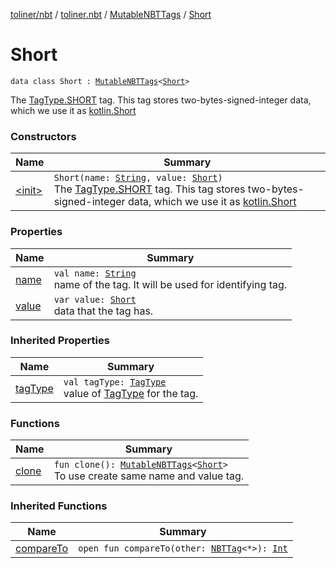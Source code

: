 [toliner/nbt](../../../index.md) / [toliner.nbt](../../index.md) / [MutableNBTTags](../index.md) / [Short](./index.md)

# Short

`data class Short : `[`MutableNBTTags`](../index.md)`<`[`Short`](https://kotlinlang.org/api/latest/jvm/stdlib/kotlin/-short/index.html)`>`

The [TagType.SHORT](../../-tag-type/-s-h-o-r-t.md) tag.
This tag stores two-bytes-signed-integer data, which we use it as [kotlin.Short](https://kotlinlang.org/api/latest/jvm/stdlib/kotlin/-short/index.html)

### Constructors

| Name | Summary |
|---|---|
| [&lt;init&gt;](-init-.md) | `Short(name: `[`String`](https://kotlinlang.org/api/latest/jvm/stdlib/kotlin/-string/index.html)`, value: `[`Short`](https://kotlinlang.org/api/latest/jvm/stdlib/kotlin/-short/index.html)`)`<br>The [TagType.SHORT](../../-tag-type/-s-h-o-r-t.md) tag. This tag stores two-bytes-signed-integer data, which we use it as [kotlin.Short](https://kotlinlang.org/api/latest/jvm/stdlib/kotlin/-short/index.html) |

### Properties

| Name | Summary |
|---|---|
| [name](name.md) | `val name: `[`String`](https://kotlinlang.org/api/latest/jvm/stdlib/kotlin/-string/index.html)<br>name of the tag. It will be used for identifying tag. |
| [value](value.md) | `var value: `[`Short`](https://kotlinlang.org/api/latest/jvm/stdlib/kotlin/-short/index.html)<br>data that the tag has. |

### Inherited Properties

| Name | Summary |
|---|---|
| [tagType](../tag-type.md) | `val tagType: `[`TagType`](../../-tag-type/index.md)<br>value of [TagType](../../-tag-type/index.md) for the tag. |

### Functions

| Name | Summary |
|---|---|
| [clone](clone.md) | `fun clone(): `[`MutableNBTTags`](../index.md)`<`[`Short`](https://kotlinlang.org/api/latest/jvm/stdlib/kotlin/-short/index.html)`>`<br>To use create same name and value tag. |

### Inherited Functions

| Name | Summary |
|---|---|
| [compareTo](../compare-to.md) | `open fun compareTo(other: `[`NBTTag`](../../-n-b-t-tag/index.md)`<*>): `[`Int`](https://kotlinlang.org/api/latest/jvm/stdlib/kotlin/-int/index.html) |
